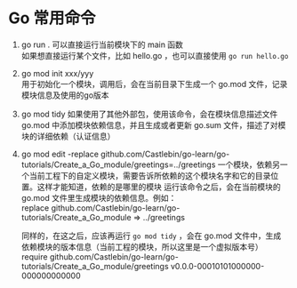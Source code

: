 # Go 常用命令

1. go run .
可以直接运行当前模块下的 main 函数   
如果想直接运行某个文件，比如 hello.go ，也可以直接使用  `go run hello.go`


2. go mod init xxx/yyy            
用于初始化一个模块，调用后，会在当前目录下生成一个 go.mod 文件，记录模块信息及使用的go版本


3. go mod tidy 
如果使用了其他外部包，使用该命令，会在模块信息描述文件 go.mod 中添加模块依赖信息，并且生成或者更新 go.sum 文件，描述了对模块的详细依赖（认证信息）

4. go mod edit -replace github.com/Castlebin/go-learn/go-tutorials/Create_a_Go_module/greetings=../greetings
一个模块，依赖另一个当前工程下的自定义模块，需要告诉所依赖的这个模块名字和它的目录位置。这样才能知道，依赖的是哪里的模块
运行该命令之后，会在当前模块的 go.mod 文件里生成模块的依赖信息。例如：  
replace github.com/Castlebin/go-learn/go-tutorials/Create_a_Go_module => ../greetings  

    同样的，在这之后，应该再运行 `go mod tidy` ，会在 go.mod 文件中，生成依赖模块的版本信息（当前工程的模块，所以这里是一个虚拟版本号）
    require github.com/Castlebin/go-learn/go-tutorials/Create_a_Go_module/greetings v0.0.0-00010101000000-000000000000
